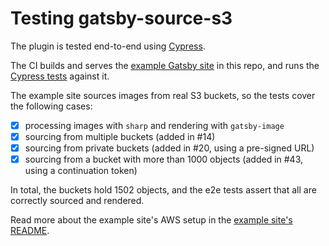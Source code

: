 # Testing gatsby-source-s3

The plugin is tested end-to-end using [Cypress](https://www.cypress.io/).

The CI builds and serves the
[example Gatsby site](../integration-tests/source-s3) in this repo, and
runs the [Cypress tests](e2e/main.spec.js) against it.

The example site sources images from real S3 buckets, so the tests cover the
following cases:

- [x] processing images with `sharp` and rendering with `gatsby-image`
- [x] sourcing from multiple buckets (added in #14)
- [x] sourcing from private buckets (added in #20, using a pre-signed URL)
- [x] sourcing from a bucket with more than 1000 objects (added in #43, using a
      continuation token)

In total, the buckets hold 1502 objects, and the e2e tests assert that all are
correctly sourced and rendered.

Read more about the example site's AWS setup in the
[example site's README](../integration-tests/source-s3).
